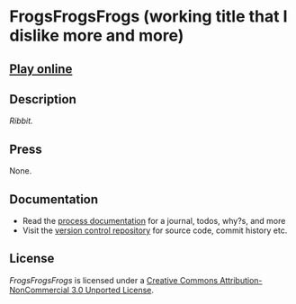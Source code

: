 # FrogsFrogsFrogs (working title that I dislike more and more)

## [Play online](../index.html)

## Description

*Ribbit.*

## Press

None.

## Documentation

- Read the [process documentation](../process/) for a journal, todos, why?s, and more
- Visit the [version control repository](https://github.com/pippinbarr/frogsfrogsfrogs) for source code, commit history etc.

## License

*FrogsFrogsFrogs* is licensed under a [Creative Commons Attribution-NonCommercial 3.0 Unported License](http://creativecommons.org/licenses/by-nc/3.0/).